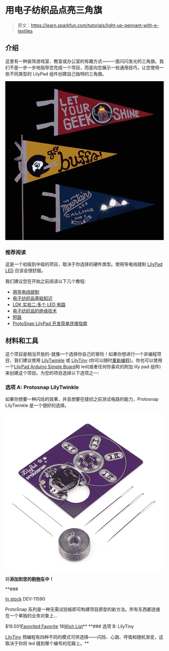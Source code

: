 # 用电子纺织品点亮三角旗

> 原文：<https://learn.sparkfun.com/tutorials/light-up-pennant-with-e-textiles>

## 介绍

这里有一种装饰游戏室、教室或办公室的有趣方式——一面闪闪发光的三角旗。我们不是一步一步地指导您完成一个项目，而是向您展示一些通用技巧，让您使用一些不同类型的 LilyPad 组件创建自己独特的三角旗。

[![alt text](img/52825b432e96713e30120d56bf546865.png)](https://cdn.sparkfun.com/assets/learn_tutorials/4/2/7/All_Pennants.jpg)

### 推荐阅读

这是一个初级到中级的项目，取决于你选择的硬件类型。使用导电线缝制 [LilyPad LED](https://www.sparkfun.com/products/10081) 应该会很舒服。

我们建议您在开始之前阅读以下几个教程:

*   [用导电线缝制](https://learn.sparkfun.com/tutorials/sewing-with-conductive-thread)
*   [电子纺织品基础知识](https://learn.sparkfun.com/tutorials/e-textile-basics)
*   [LDK 实验二:多个 LED 电路](https://learn.sparkfun.com/tutorials/ldk-experiment-2-multiple-led-circuits)
*   [电子纺织品的绝缘技术](https://learn.sparkfun.com/tutorials/insulation-techniques-for-e-textiles)
*   [短路](https://learn.sparkfun.com/tutorials/what-is-a-circuit/short-and-open-circuits)
*   [ProtoSnap LilyPad 开发简单连接指南](https://learn.sparkfun.com/tutorials/protosnap-lilypad-development-simple-hookup-guide)

## 材料和工具

这个项目是相当开放的-就像一个选择你自己的冒险！如果你想进行一个非编程项目，我们建议使用 [LilyTwinkle](https://www.sparkfun.com/products/11364) 或 [LilyTiny](https://www.sparkfun.com/products/10899) (你可以随时[重新编程](https://learn.sparkfun.com/tutorials/re-programming-the-lilytiny--lilytwinkle))。你也可以使用一个[LilyPad Arduino Simple Board](https://www.sparkfun.com/products/10274)和 led(或者任何你喜欢的附加 lily pad 组件)来创建这个项目。为您的项目选择以下选项之一:

### 选项 A: Protosnap LilyTwinkle

如果你想要一种闪烁的效果，并且想要在缝纫之前测试电路的能力，Protosnap LilyTwinkle 是一个很好的选择。

[![LilyTwinkle ProtoSnap](img/eb5d5a1e73eb5cee0a54768d20d9a5a3.png)](https://www.sparkfun.com/products/11590) 

将**添加到您的[购物车](https://www.sparkfun.com/cart)中！**

 **### [](https://www.sparkfun.com/products/11590)

[In stock](https://learn.sparkfun.com/static/bubbles/ "in stock") DEV-11590

ProtoSnap 系列是一种无需试验板即可构建项目原型的新方法。所有东西都连接在一个单独的业务对象上…

$19.501[Favorited Favorite](# "Add to favorites") 18[Wish List](# "Add to wish list")** **### 选项 B: LilyTiny

[LilyTiny](https://www.sparkfun.com/products/10899) 预编程有四种不同的模式可供选择——闪烁、心跳、呼吸和随机渐变，这取决于你将 led 缝到哪个编号的花瓣上。**